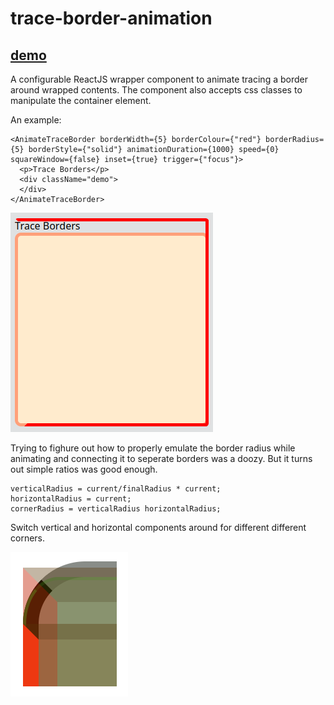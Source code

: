 # trace-border-animation

## [demo](https://seegg.github.io/trace-border-animation/demo/)
A configurable ReactJS wrapper component to animate tracing a border around wrapped contents.
The component also accepts css classes to manipulate the container element.

An example:
```
<AnimateTraceBorder borderWidth={5} borderColour={"red"} borderRadius={5} borderStyle={"solid"} animationDuration={1000} speed={0} squareWindow={false} inset={true} trigger={"focus"}>
  <p>Trace Borders</p>
  <div className="demo">
  </div>
</AnimateTraceBorder>
```

![Trace border](demo/images/img1.png?raw=true)


Trying to fighure out how to properly emulate the border radius while animating and connecting it to seperate borders was a doozy. But it turns out simple ratios was good enough. 
```
verticalRadius = current/finalRadius * current;
horizontalRadius = current;
cornerRadius = verticalRadius horizontalRadius;
```
Switch vertical and horizontal components around for different different corners.


![Trace border](demo/images/radiuses.png?raw=true)